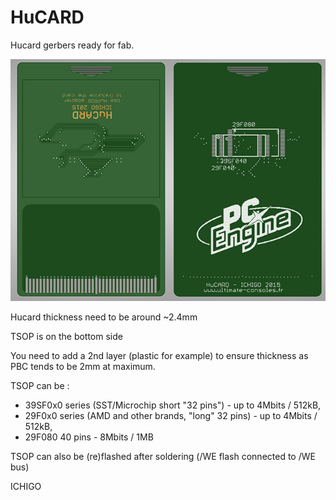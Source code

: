 # HuCARD
Hucard gerbers ready for fab.

![screenshot](ichigo_hucard.jpg)

Hucard thickness need to be around ~2.4mm

TSOP is on the bottom side

You need to add a 2nd layer (plastic for example) to ensure thickness as PBC tends to be 2mm at maximum.

TSOP can be :
- 39SF0x0 series (SST/Microchip short "32 pins") - up to 4Mbits / 512kB, 
- 29F0x0 series (AMD and other brands, "long" 32 pins) - up to 4Mbits / 512kB,
- 29F080 40 pins - 8Mbits / 1MB

TSOP can also be (re)flashed after soldering (/WE flash connected to /WE bus)

ICHIGO

